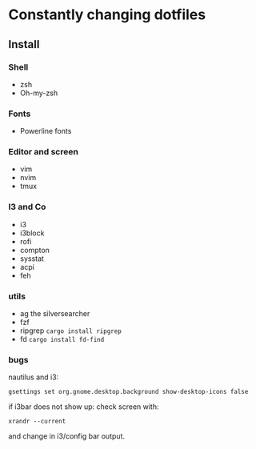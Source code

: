 # Constantly changing dotfiles

## Install
### Shell
* zsh
* Oh-my-zsh

### Fonts
* Powerline fonts

### Editor and screen
* vim
* nvim
* tmux

### I3 and Co
* i3
* i3block
* rofi
* compton
* sysstat
* acpi
* feh

### utils
* ag the silversearcher
* fzf
* ripgrep `cargo install ripgrep`
* fd `cargo install fd-find`

### bugs
nautilus and i3:
```
gsettings set org.gnome.desktop.background show-desktop-icons false
```

if i3bar does not show up:
check screen with:
```
xrandr --current
```
and change in i3/config bar output.


